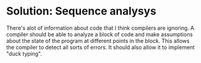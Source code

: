 
# Solution: Sequence analysys

There's alot of information about code that I think compilers are ignoring.  A compiler should be able to analyze a block of code and make assumptions about the state of the program at different points in the block.  This allows the compiler to detect all sorts of errors.  It should also allow it to implement "duck typing".